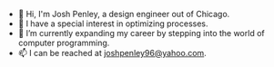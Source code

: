 - 👋 Hi, I'm Josh Penley, a design engineer out of Chicago.
- 👀 I have a special interest in optimizing processes.
- 🌱 I’m currently expanding my career by stepping into the world of computer programming.
- 📫 I can be reached at joshpenley96@yahoo.com.

<!---
joshpenley96/joshpenley96 is a ✨ special ✨ repository because its `README.md` (this file) appears on your GitHub profile.
You can click the Preview link to take a look at your changes.
--->
